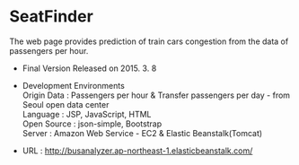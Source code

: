 # SeatFinder

The web page provides prediction of train cars congestion from the data of passengers per hour.

- Final Version Released on 2015. 3. 8

- Development Environments<br>
</t></t>Origin Data : Passengers per hour & Transfer passengers per day - from Seoul open data center<br>
</t></t>Language : JSP, JavaScript, HTML<br>
</t></t>Open Source : json-simple, Bootstrap<br>
</t></t>Server : Amazon Web Service - EC2 & Elastic Beanstalk(Tomcat)

- URL : http://busanalyzer.ap-northeast-1.elasticbeanstalk.com/
